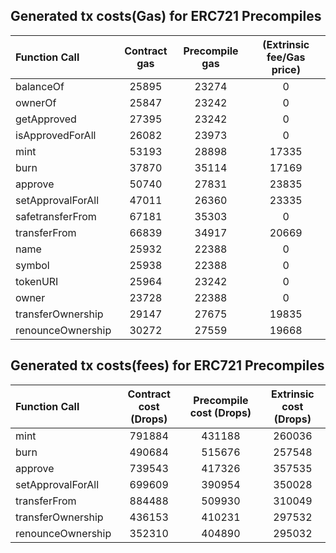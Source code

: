 ## Generated tx costs(Gas) for ERC721 Precompiles

| Function Call     | Contract gas | Precompile gas | (Extrinsic fee/Gas price) |
|:------------------|:------------:|:--------------:|:-------------------------:|
| balanceOf         |    25895     |     23274      |             0             |
| ownerOf           |    25847     |     23242      |             0             |
| getApproved       |    27395     |     23242      |             0             |
| isApprovedForAll  |    26082     |     23973      |             0             |
| mint              |    53193     |     28898      |           17335           |
| burn              |    37870     |     35114      |           17169           |
| approve           |    50740     |     27831      |           23835           |
| setApprovalForAll |    47011     |     26360      |           23335           |
| safetransferFrom  |    67181     |     35303      |             0             |
| transferFrom      |    66839     |     34917      |           20669           |
| name              |    25932     |     22388      |             0             |
| symbol            |    25938     |     22388      |             0             |
| tokenURI          |    25964     |     23242      |             0             |
| owner             |    23728     |     22388      |             0             |
| transferOwnership |    29147     |     27675      |           19835           |
| renounceOwnership |    30272     |     27559      |           19668           |


## Generated tx costs(fees) for ERC721 Precompiles

| Function Call     | Contract cost (Drops) | Precompile cost (Drops) | Extrinsic cost (Drops) |
|:------------------|:---------------------:|:-----------------------:|:----------------------:|
| mint              |        791884         |         431188          |         260036         |
| burn              |        490684         |         515676          |         257548         |
| approve           |        739543         |         417326          |         357535         |
| setApprovalForAll |        699609         |         390954          |         350028         |
| transferFrom      |        884488         |         509930          |         310049         |
| transferOwnership |        436153         |         410231          |         297532         |
| renounceOwnership |        352310         |         404890          |         295032         |

